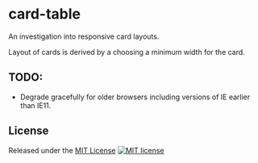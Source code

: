 # card-table
An investigation into responsive card layouts.

Layout of cards is derived by a choosing a minimum width for the card.

## TODO:
* Degrade gracefully for older browsers including versions of IE earlier than IE11.

## License
Released under the [MIT License](http://www.opensource.org/licenses/MIT)
[![MIT license](http://img.shields.io/badge/license-MIT-brightgreen.svg)](http://opensource.org/licenses/MIT)
